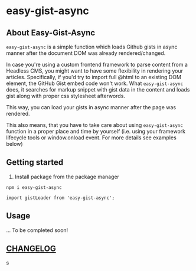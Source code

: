 # easy-gist-async

<!-- 
## Table of Contents

- [About](#about)
- [Getting Started](#getting_started)
- [Usage](#usage)
- [Contributing](../CONTRIBUTING.md) -->

## About Easy-Gist-Async <a name = "about"></a>

`easy-gist-async` is a simple function which loads Github gists in async manner after the document DOM was already rendered/changed.

In case you're using a custom frontend framework to parse content from a Headless CMS, you might want to have some flexibility in rendering your articles.
Specifically, if you'd try to import full @html to an existing DOM element, the GitHub Gist embed code won't work. What `easy-gist-async` does, it searches for markup snippet with gist data in the content and loads gist along with proper css stylesheet afterwords.

This way, you can load your gists in async manner after the page was rendered.

This also means, that you have to take care about using `easy-gist-async` function in a proper place and time by yourself (i.e. using your framework lifecycle tools or window.onload event. For more details see examples below)


## Getting started

1. Install package from the package manager

`npm i easy-gist-async`

```
import gistLoader from 'easy-gist-async';

```

## Usage <a name = "usage"></a>

... To be completed soon!


## [CHANGELOG](../CHANGELOG.md)
s

